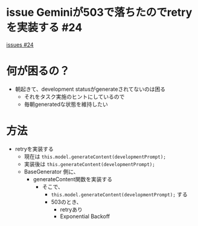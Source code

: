 # issue Geminiが503で落ちたのでretryを実装する #24
[issues #24](https://github.com/cat2151/github-actions/issues/24)

# 何が困るの？
- 朝起きて、development statusがgenerateされてないのは困る
    - それをタスク実施のヒントにしているので
    - 毎朝generatedな状態を維持したい

# 方法
- retryを実装する
    - 現在は `this.model.generateContent(developmentPrompt);`
    - 実装後は `this.generateContent(developmentPrompt);`
    - BaseGenerator 側に、
        - generateContent関数を実装する
            - そこで、
                - `this.model.generateContent(developmentPrompt);` する
                - 503のとき、
                    - retryあり
                    - Exponential Backoff

